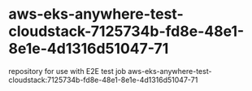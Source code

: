 # aws-eks-anywhere-test-cloudstack-7125734b-fd8e-48e1-8e1e-4d1316d51047-71
repository for use with E2E test job aws-eks-anywhere-test-cloudstack:7125734b-fd8e-48e1-8e1e-4d1316d51047-71
